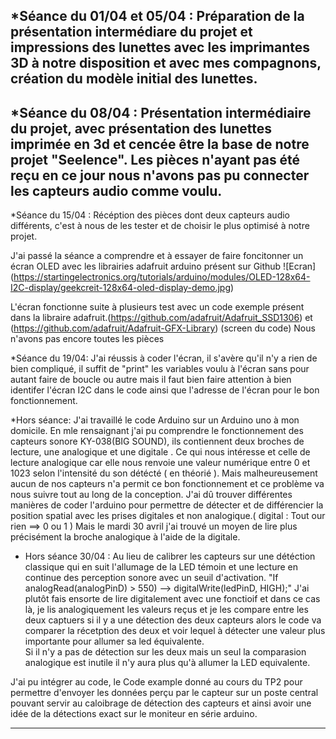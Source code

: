 *Séance du 01/04 et 05/04 : 
Préparation de la présentation intermédiare du projet et impressions des lunettes avec les imprimantes 3D à notre disposition et avec mes compagnons, création du modèle initial des lunettes.
-----------------------------------------------------------------------------------------------------------------------------------
*Séance du 08/04 : 
Présentation  intermédiaire du projet, avec présentation des lunettes imprimée en 3d et cencée être la base de notre projet "Seelence".
Les pièces n'ayant pas été reçu en ce jour nous n'avons pas pu connecter les capteurs audio comme voulu.
-----------------------------------------------------------------------------------------------------------------------------------
*Séance du 15/04 : 
Récéption des pièces dont deux capteurs audio différents, c'est à nous de les tester et de choisir le plus optimisé à notre projet.

J'ai passé la séance a comprendre et à essayer de faire foncitonner un écran OLED avec les librairies adafruit arduino présent sur Github 
![Ecran] (https://startingelectronics.org/tutorials/arduino/modules/OLED-128x64-I2C-display/geekcreit-128x64-oled-display-demo.jpg)

L'écran fonctionne suite à plusieurs test avec un code exemple présent dans la libraire adafruit.(https://github.com/adafruit/Adafruit_SSD1306) et (https://github.com/adafruit/Adafruit-GFX-Library)
(screen du code)
Nous n'avons pas encore toutes les pièces

*Séance du 19/04:
J'ai réussis à coder l'écran, il s'avère qu'il n'y a rien de bien compliqué, il suffit de "print" les variables voulu à l'écran sans pour autant faire de boucle ou autre mais il faut bien faire attention à bien identifer l'écran I2C dans le code ainsi que l'adresse de l'écran pour le bon fonctionnement.

*Hors séance: 
J'ai travaillé le code Arduino sur un Arduino uno à mon domicile. En mle rensaignant j'ai pu comprendre le fonctionnement des capteurs sonore KY-038(BIG SOUND), ils contiennent deux broches de lecture, une analogique et une digitale .
Ce qui nous intéresse et celle de lecture analogique car elle nous renvoie une valeur numérique entre 0 et 1023 selon l'intensité du son détécté ( en théorié ). 
Mais malheureusement aucun de nos capteurs n'a permit ce bon fonctionnement et ce problème va nous suivre tout au long de la conception.
J'ai dû trouver différentes manières de coder l'arduino pour permettre de détecter et de différencier la position spatial avec les prises digitales et non analogique.( digital : Tout our rien ==> 0 ou 1 )
Mais le mardi 30 avril j'ai trouvé un moyen de lire plus précisément la broche analogique à l'aide de la digitale.

* Hors séance 30/04 :
Au lieu de calibrer les capteurs sur une détéction classique qui en suit l'allumage de la LED témoin et une lecture en continue des perception sonore avec un seuil d'activation. "If analogRead(analogPinD) > 550) --> digitalWrite(ledPinD, HIGH);"
J'ai plutôt fais ensorte de lire digitalement avec une fonctioif et dans ce cas là, je lis analogiquement les valeurs reçus et je les compare entre les deux captuers si il y	a une détection des deux capteurs	alors le code va comparer la récetption des deux et voir lequel à détecter une valeur plus importante pour allumer sa led équivalente.									 
Si il n'y a pas de détection sur les deux mais un seul la comparasion analogique est inutile il n'y aura plus qu'à allumer la LED equivalente.

J'ai pu intégrer au code, le Code example donné au cours du TP2 pour permettre d'envoyer les données perçu par le capteur sur un poste central pouvant servir au caloibrage de détection des capteurs et ainsi avoir une idée de la détections exact sur le moniteur en série	 arduino.




-----------------------------------------------------------------------------------------------------------------------------------
